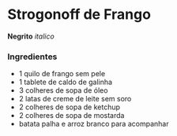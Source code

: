 # Strogonoff de Frango
**Negrito** _italico_
### Ingredientes
- 1 quilo de frango sem pele
- 1 tablete de caldo de galinha
- 3 colheres de sopa de óleo
- 2 latas de creme de leite sem soro
- 2 colheres de sopa de ketchup
- 2 colheres de sopa de mostarda
- batata palha e arroz branco para acompanhar